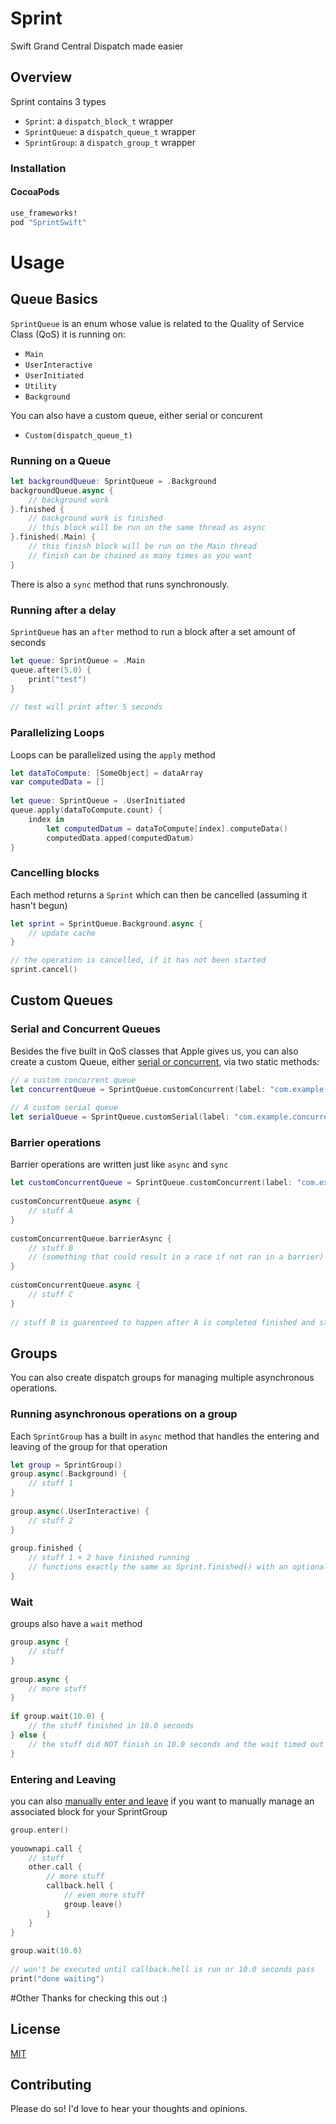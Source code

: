 # Sprint
Swift Grand Central Dispatch made easier

## Overview
Sprint contains 3 types

- `Sprint`: a `dispatch_block_t` wrapper
- `SprintQueue`: a `dispatch_queue_t` wrapper
- `SprintGroup`: a `dispatch_group_t` wrapper

### Installation

#### CocoaPods
```ruby
use_frameworks!
pod "SprintSwift"
```

# Usage

## Queue Basics

`SprintQueue` is an enum whose value is related to the Quality of Service Class (QoS) it is running on:

- `Main`
- `UserInteractive`
- `UserInitiated`
- `Utility`
- `Background`

You can also have a custom queue, either serial or concurent

- `Custom(dispatch_queue_t)`
  
### Running on a Queue

```swift  
let backgroundQueue: SprintQueue = .Background
backgroundQueue.async {
	// background work
}.finished {
 	// background work is finished
 	// this block will be run on the same thread as async
}.finished(.Main) {
 	// this finish block will be run on the Main thread
 	// finish can be chained as many times as you want
}
```

There is also a `sync` method that runs synchronously.

### Running after a delay

`SprintQueue` has an `after` method to run a block after a set amount of seconds

```swift
let queue: SprintQueue = .Main
queue.after(5.0) {
	print("test")
}
	
// test will print after 5 seconds
```

### Parallelizing Loops

Loops can be parallelized using the `apply` method

```swift	
let dataToCompute: [SomeObject] = dataArray
var computedData = []
	
let queue: SprintQueue = .UserInitiated
queue.apply(dataToCompute.count) {
	index in
		let computedDatum = dataToCompute[index].computeData()
		computedData.apped(computedDatum)
}
```

### Cancelling blocks
Each method returns a `Sprint` which can then be cancelled (assuming it hasn't begun)

```swift
let sprint = SprintQueue.Background.async {
	// update cache
}

// the operation is cancelled, if it has not been started	
sprint.cancel()
```

## Custom Queues
		
### Serial and Concurrent Queues
Besides the five built in QoS classes that Apple gives us, you can also create a custom Queue, either [serial or concurrent](http://stackoverflow.com/questions/19179358/concurrent-vs-serial-queues-in-gcd), via two static methods:

```swift
// a custom concurrent queue
let concurrentQueue = SprintQueue.customConcurrent(label: "com.example.concurrent")
	
// A custom serial queue
let serialQueue = SprintQueue.customSerial(label: "com.example.concurrent")
```
	
### Barrier operations

Barrier operations are written just like `async` and `sync` 

```swift
let customConcurrentQueue = SprintQueue.customConcurrent(label: "com.example.barrierExample")
	
customConcurrentQueue.async {
	// stuff A
}
	
customConcurrentQueue.barrierAsync {
	// stuff B 
	// (something that could result in a race if not ran in a barrier)
}
	
customConcurrentQueue.async {
	// stuff C
}
	
// stuff B is guarenteed to happen after A is completed finished and stuff C will not happen until B is completely finished
```
	
## Groups
You can also create dispatch groups for managing multiple asynchronous operations.

### Running asynchronous operations on a group
Each `SprintGroup` has a built in `async` method that handles the entering and leaving of the group for that operation

```swift	
let group = SprintGroup()
group.async(.Background) {
	// stuff 1
}
	
group.async(.UserInteractive) {
	// stuff 2
}
	
group.finished {
	// stuff 1 + 2 have finished running
	// functions exactly the same as Sprint.finished() with an optional SprintQueue parameter
}
```

### Wait

groups also have a `wait` method

```swift
group.async {
	// stuff
}
	
group.async {
	// more stuff
}
	
if group.wait(10.0) {
	// the stuff finished in 10.0 seconds
} else {
	// the stuff did NOT finish in 10.0 seconds and the wait timed out
}
```
	
### Entering and Leaving

you can also [manually enter and leave](http://stackoverflow.com/a/20910658/2938665) if you want to manually manage an associated block for your SprintGroup

```swift
group.enter()
	
youownapi.call {
	// stuff
	other.call {
		// more stuff
		callback.hell {
			// even more stuff
			group.leave()	
		}
	}
}
	
group.wait(10.0)
	
// won't be executed until callback.hell is run or 10.0 seconds pass
print("done waiting")
```
	
#Other
Thanks for checking this out :)
	
## License
[MIT](https://opensource.org/licenses/MIT)

## Contributing
Please do so! I'd love to hear your thoughts and opinions.
